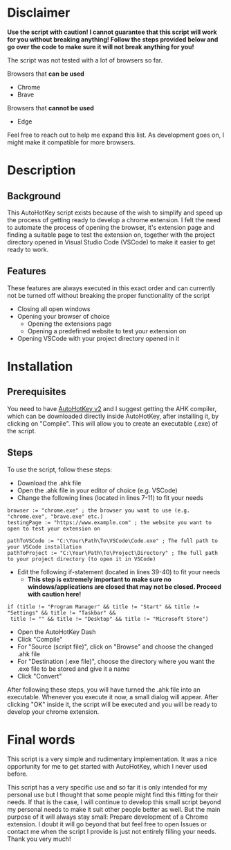 # Disclaimer
**Use the script with caution! I cannot guarantee that this script will work for you without breaking anything! Follow the steps provided below and go over the code to make sure it will not break anything for you!**

The script was not tested with a lot of browsers so far.

Browsers that **can be used**
* Chrome
* Brave

Browsers that **cannot be used**
* Edge

Feel free to reach out to help me expand this list. As development goes on, I might make it compatible for more browsers. 

# Description

## Background

This AutoHotKey script exists because of the wish to simplify and speed up the process of getting ready to develop a chrome extension. I felt the need to automate the process of opening the browser, it's extension page and finding a suitable page to test the extension on, together with the project directory opened in Visual Studio Code (VSCode) to make it easier to get ready to work.

## Features

These features are always executed in this exact order and can currently not be turned off without breaking the proper functionality of the script

* Closing all open windows
* Opening your browser of choice
  * Opening the extensions page
  * Opening a predefined website to test your extension on
* Opening VSCode with your project directory opened in it

# Installation

## Prerequisites

You need to have [AutoHotKey v2](https://www.autohotkey.com/) and I suggest getting the AHK compiler, which can be downloaded directly inside AutoHotKey, after installing it, by clicking on "Compile". This will allow you to create an executable (.exe) of the script.

## Steps

To use the script, follow these steps:

* Download the .ahk file
* Open the .ahk file in your editor of choice (e.g. VSCode)
* Change the following lines (located in lines 7-11) to fit your needs

``` autohotkey
browser := "chrome.exe" ; the browser you want to use (e.g. "chrome.exe", "brave.exe" etc.)
testingPage := "https://www.example.com" ; the website you want to open to test your extension on

pathToVSCode := "C:\Your\Path\To\VSCode\Code.exe" ; The full path to your VSCode installation
pathToProject := "C:\Your\Path\To\Project\Directory" ; The full path to your project directory (to open it in VSCode)
```
* Edit the following if-statement (located in lines 39-40) to fit your needs
  * **This step is extremely important to make sure no windows/applications are closed that may not be closed. Proceed with caution here!**

``` autohotkey
if (title != "Program Manager" && title != "Start" && title != "Settings" && title != "Taskbar" &&
 title != "" && title != "Desktop" && title != "Microsoft Store")
```

* Open the AutoHotKey Dash
* Click "Compile"
* For "Source (script file)", click on "Browse" and choose the changed .ahk file
* For "Destination (.exe file)", choose the directory where you want the .exe file to be stored and give it a name
* Click "Convert"

After following these steps, you will have turned the .ahk file into an executable. Whenever you execute it now, a small dialog will appear. After clicking "OK" inside it, the script will be executed and you will be ready to develop your chrome extension.

# Final words

This script is a very simple and rudimentary implementation. It was a nice opportunity for me to get started with AutoHotKey, which I never used before. 

This script has a very specific use and so far it is only intended for my personal use but I thought that some people might find this fitting for their needs. If that is the case, I will continue to develop this small script beyond my personal needs to make it suit other people better as well. But the main purpose of it will always stay small: Prepare development of a Chrome extension. I doubt it will go beyond that but feel free to open Issues or contact me when the script I provide is just not entirely filling your needs. Thank you very much!
